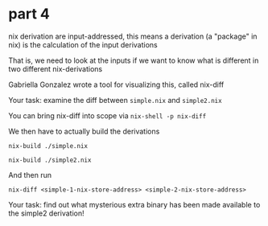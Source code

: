 # part 4

nix derivation are input-addressed, this means a derivation (a "package" in nix) is the calculation of the input derivations

That is, we need to look at the inputs if we want to know what is different in two different nix-derivations

Gabriella Gonzalez wrote a tool for visualizing this, called nix-diff

Your task: examine the diff between `simple.nix` and `simple2.nix`

You can bring nix-diff into scope via `nix-shell -p nix-diff`

We then have to actually build the derivations

    nix-build ./simple.nix

    nix-build ./simple2.nix

And then run 

    nix-diff <simple-1-nix-store-address> <simple-2-nix-store-address>

Your task: find out what mysterious extra binary has been made available to the simple2 derivation!